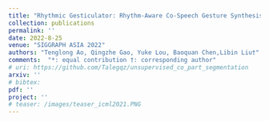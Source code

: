 ```yaml
---
title: "Rhythmic Gesticulator: Rhythm-Aware Co-Speech Gesture Synthesis with Hierarchical Neural Embeddings"
collection: publications
permalink: ''
date: 2022-8-25
venue: "SIGGRAPH ASIA 2022"
authors: "Tenglong Ao, Qingzhe Gao, Yuke Lou, Baoquan Chen,Libin Liu†"
comments:  "*: equal contribution †: corresponding author"
# uri: https://github.com/Talegqz/unsupervised_co_part_segmentation
arxiv: ''
# bibtex: 
pdf: ''
project: ''
# teaser: /images/teaser_icml2021.PNG
---
```

<!-- coming soon! -->
